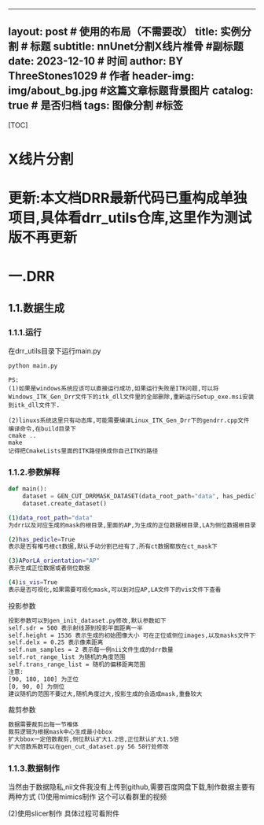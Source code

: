 <!--
 * @Descripttion: 
 * @version: 
 * @Author: ShuaiLei
 * @Date: 2023-12-06 11:21:07
 * @LastEditors: ShuaiLei
 * @LastEditTime: 2023-12-10 16:56:47
-->
---
layout:     post   				    # 使用的布局（不需要改）
title:      实例分割 				# 标题 
subtitle:   nnUnet分割X线片椎骨 #副标题
date:       2023-12-10 				# 时间
author:     BY ThreeStones1029 						# 作者
header-img: img/about_bg.jpg 	    #这篇文章标题背景图片
catalog: true 						# 是否归档
tags:	图像分割							#标签
---

[TOC]

# X线片分割
# 更新:本文档DRR最新代码已重构成单独项目,具体看drr_utils仓库,这里作为测试版不再更新
# 一.DRR
## 1.1.数据生成
### 1.1.1.运行
在drr_utils目录下运行main.py
~~~bash
python main.py
~~~
~~~
PS:
(1)如果是windows系统应该可以直接运行成功,如果运行失败是ITK问题,可以将Windows_ITK_Gen_Drr文件下的itk_dll文件里的全部删除,重新运行Setup_exe.msi安装到itk_dll文件下.

(2)linuxs系统这里只有动态库,可能需要编译Linux_ITK_Gen_Drr下的gendrr.cpp文件
编译命令,在build目录下
cmake ..
make
记得把CmakeLists里面的ITK路径换成你自己ITK的路径
~~~
### 1.1.2.参数解释
~~~python
def main():
    dataset = GEN_CUT_DRRMASK_DATASET(data_root_path="data", has_pedicle=True, APorLA_orientation="AP", is_vis=True)
    dataset.create_dataset()
~~~

~~~bash
(1)data_root_path="data"
为drr以及对应生成的mask的根目录,里面的AP,为生成的正位数据根目录,LA为侧位数据根目录

(2)has_pedicle=True
表示是否有椎弓根ct数据,默认手动分割已经有了,所有ct数据都放在ct_mask下

(3)APorLA_orientation="AP"
表示生成正位数据或者侧位数据

(4)is_vis=True
表示是否可视化,如果需要可视化mask,可以到对应AP,LA文件下的vis文件下查看
~~~

投影参数
~~~bash
投影参数可以到gen_init_dataset.py修改,默认参数如下
self.sdr = 500 表示射线源到投影平面距离一半
self.height = 1536 表示生成的初始图像大小 可在正位或侧位images,以及masks文件下查看生成的初始数据
self.delx = 0.25 表示像素距离
self.num_samples = 2 表示每一例nii文件生成的drr数量
self.rot_range_list 为随机的角度范围
self.trans_range_list = 随机的偏移距离范围
注意:
[90, 180, 180] 为正位
[0, 90, 0] 为侧位
建议随机的范围不要过大,随机角度过大,投影生成的会造成mask,重叠较大
~~~

裁剪参数
~~~bash
数据需要裁剪出每一节椎体
裁剪逻辑为根据mask中心生成最小bbox
扩大bbox一定倍数裁剪,侧位默认扩大1.2倍,正位默认扩大1.5倍
扩大倍数系数可以在gen_cut_dataset.py 56 58行处修改
~~~


### 1.1.3.数据制作
当然由于数据隐私,nii文件我没有上传到github,需要百度网盘下载,制作数据主要有两种方式
(1)使用mimics制作
这个可以看群里的视频

(2)使用slicer制作
具体过程可看附件
